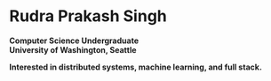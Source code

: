 # Rudra Prakash Singh

**Computer Science Undergraduate**  
**University of Washington, Seattle**

**Interested in distributed systems, machine learning, and full stack.**
